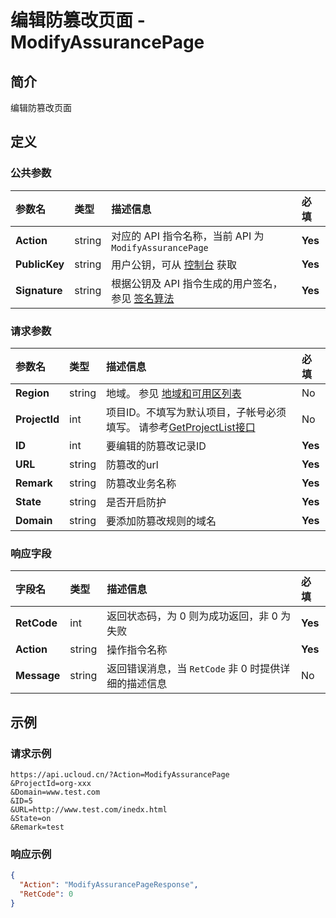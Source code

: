 # 编辑防篡改页面 - ModifyAssurancePage

## 简介

编辑防篡改页面









## 定义

### 公共参数

| 参数名 | 类型 | 描述信息 | 必填 |
|:---|:---|:---|:---|
| **Action**     | string  | 对应的 API 指令名称，当前 API 为 `ModifyAssurancePage`                        | **Yes** |
| **PublicKey**  | string  | 用户公钥，可从 [控制台](https://console.ucloud.cn/uapi/apikey) 获取                                             | **Yes** |
| **Signature**  | string  | 根据公钥及 API 指令生成的用户签名，参见 [签名算法](api/summary/signature.md)  | **Yes** |

### 请求参数

| 参数名 | 类型 | 描述信息 | 必填 |
|:---|:---|:---|:---|
| **Region** | string | 地域。 参见 [地域和可用区列表](api/summary/regionlist) |No|
| **ProjectId** | int | 项目ID。不填写为默认项目，子帐号必须填写。 请参考[GetProjectList接口](api/summary/get_project_list) |No|
| **ID** | int | 要编辑的防篡改记录ID |**Yes**|
| **URL** | string | 防篡改的url |**Yes**|
| **Remark** | string | 防篡改业务名称 |**Yes**|
| **State** | string | 是否开启防护 |**Yes**|
| **Domain** | string | 要添加防篡改规则的域名 |**Yes**|

### 响应字段

| 字段名 | 类型 | 描述信息 | 必填 |
|:---|:---|:---|:---|
| **RetCode** | int | 返回状态码，为 0 则为成功返回，非 0 为失败 |**Yes**|
| **Action** | string | 操作指令名称 |**Yes**|
| **Message** | string | 返回错误消息，当 `RetCode` 非 0 时提供详细的描述信息 |No|




## 示例

### 请求示例
    
```
https://api.ucloud.cn/?Action=ModifyAssurancePage
&ProjectId=org-xxx
&Domain=www.test.com
&ID=5
&URL=http://www.test.com/inedx.html
&State=on
&Remark=test
```

### 响应示例
    
```json
{
  "Action": "ModifyAssurancePageResponse",
  "RetCode": 0
}
```





